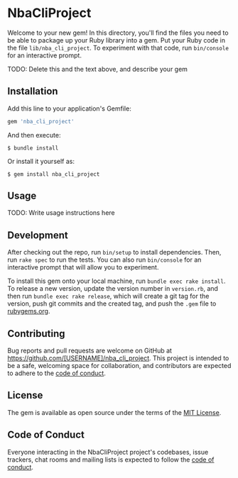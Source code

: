 # NbaCliProject

Welcome to your new gem! In this directory, you'll find the files you need to be able to package up your Ruby library into a gem. Put your Ruby code in the file `lib/nba_cli_project`. To experiment with that code, run `bin/console` for an interactive prompt.

TODO: Delete this and the text above, and describe your gem

## Installation

Add this line to your application's Gemfile:

```ruby
gem 'nba_cli_project'
```

And then execute:

    $ bundle install

Or install it yourself as:

    $ gem install nba_cli_project

## Usage

TODO: Write usage instructions here

## Development

After checking out the repo, run `bin/setup` to install dependencies. Then, run `rake spec` to run the tests. You can also run `bin/console` for an interactive prompt that will allow you to experiment.

To install this gem onto your local machine, run `bundle exec rake install`. To release a new version, update the version number in `version.rb`, and then run `bundle exec rake release`, which will create a git tag for the version, push git commits and the created tag, and push the `.gem` file to [rubygems.org](https://rubygems.org).

## Contributing

Bug reports and pull requests are welcome on GitHub at https://github.com/[USERNAME]/nba_cli_project. This project is intended to be a safe, welcoming space for collaboration, and contributors are expected to adhere to the [code of conduct](https://github.com/[USERNAME]/nba_cli_project/blob/master/CODE_OF_CONDUCT.md).

## License

The gem is available as open source under the terms of the [MIT License](https://opensource.org/licenses/MIT).

## Code of Conduct

Everyone interacting in the NbaCliProject project's codebases, issue trackers, chat rooms and mailing lists is expected to follow the [code of conduct](https://github.com/[USERNAME]/nba_cli_project/blob/master/CODE_OF_CONDUCT.md).
